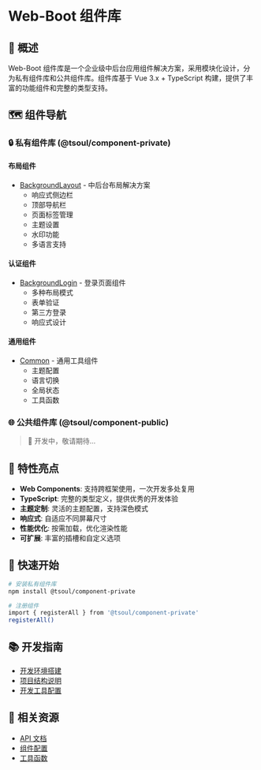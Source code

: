 # Web-Boot 组件库

## 📖 概述

Web-Boot 组件库是一个企业级中后台应用组件解决方案，采用模块化设计，分为私有组件库和公共组件库。组件库基于 Vue 3.x + TypeScript 构建，提供了丰富的功能组件和完整的类型支持。

## 🗺️ 组件导航

### 🔒 私有组件库 (@tsoul/component-private)

#### 布局组件

- [BackgroundLayout](./background-layout.md) - 中后台布局解决方案
  - 响应式侧边栏
  - 顶部导航栏
  - 页面标签管理
  - 主题设置
  - 水印功能
  - 多语言支持

#### 认证组件

- [BackgroundLogin](./background-login.md) - 登录页面组件
  - 多种布局模式
  - 表单验证
  - 第三方登录
  - 响应式设计

#### 通用组件

- [Common](./common.md) - 通用工具组件
  - 主题配置
  - 语言切换
  - 全局状态
  - 工具函数

### 🌐 公共组件库 (@tsoul/component-public)

> 🚧 开发中，敬请期待...

## 🎯 特性亮点

- **Web Components**: 支持跨框架使用，一次开发多处复用
- **TypeScript**: 完整的类型定义，提供优秀的开发体验
- **主题定制**: 灵活的主题配置，支持深色模式
- **响应式**: 自适应不同屏幕尺寸
- **性能优化**: 按需加载，优化渲染性能
- **可扩展**: 丰富的插槽和自定义选项

## 🚀 快速开始

```bash
# 安装私有组件库
npm install @tsoul/component-private

# 注册组件
import { registerAll } from '@tsoul/component-private'
registerAll()
```

## 📚 开发指南

- [开发环境搭建](../guide/getting-started.md)
- [项目结构说明](../guide/structure.md)
- [开发工具配置](../guide/dev-tools.md)

## 🔗 相关资源

- [API 文档](../api/index.md)
- [组件配置](../api/config.md)
- [工具函数](../api/index.md#工具函数)
